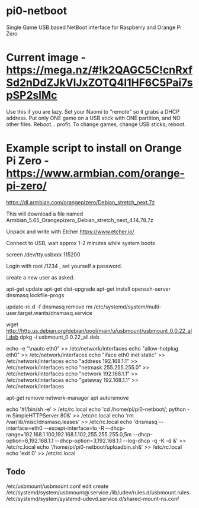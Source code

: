 # pi0-netboot
Single Game USB based NetBoot interface for Raspberry and Orange Pi Zero

# Current image - https://mega.nz/#!k2QAGC5C!cnRxfSd2nDdZJkVlJxZOTQ4l1HF6C5Pai7spSP2slMc
Use this if you are lazy. Set your Naomi to "remote" so it grabs a DHCP address. Put only ONE game on a USB stick with ONE partition, and NO other files. Reboot... profit. To change games, change USB sticks, reboot. 

# Example script to install on Orange Pi Zero - https://www.armbian.com/orange-pi-zero/

https://dl.armbian.com/orangepizero/Debian_stretch_next.7z

This will download a file named Armbian_5.65_Orangepizero_Debian_stretch_next_4.14.78.7z

Unpack and write with Etcher
https://www.etcher.io/

Connect to USB, wait approx 1-2 minutes while system  boots 

screen /dev/tty.usbxxx 115200
 
Login with root /1234 , set yourself a password. 

create a new user as asked. 

apt-get update
apt-get dist-upgrade
apt-get install openssh-server dnsmasq lockfile-progs

update-rc.d -f dnsmasq remove
rm /etc/systemd/system/multi-user.target.wants/dnsmasq.service

wget http://http.us.debian.org/debian/pool/main/u/usbmount/usbmount_0.0.22_all.deb
dpkg -i usbmount_0.0.22_all.deb

echo -e "\nauto eth0" >> /etc/network/interfaces
echo "allow-hotplug eth0" >> /etc/network/interfaces
echo "iface eth0 inet static" >> /etc/network/interfaces
echo "address 192.168.1.1" >> /etc/network/interfaces
echo "netmask 255.255.255.0" >> /etc/network/interfaces 
echo "network 192.168.1.1" >> /etc/network/interfaces
echo "gateway 192.168.1.1" >> /etc/network/interfaces

apt-get remove network-manager
apt autoremove

echo '#!/bin/sh -e' > /etc/rc.local
echo 'cd /home/pi/pi0-netboot/; python -m SimpleHTTPServer 80&' >> /etc/rc.local
echo 'rm /var/lib/misc/dnsmasq.leases' >> /etc/rc.local
echo 'dnsmasq --interface=eth0 --except-interface=lo -R --dhcp-range=192.168.1.100,192.168.1.102,255.255.255.0,5m --dhcp-option=6,192.168.1.1 --dhcp-option=3,192.168.1.1 --log-dhcp -q -K -d &'  >> /etc/rc.local
echo '/home/pi/pi0-netboot/uploadbin.sh&'  >> /etc/rc.local
echo 'exit 0'   >> /etc/rc.local


## Todo ###

/etc/usbmount/usbmount.conf edit 
create /etc/systemd/system/usbmount@.service
/lib/udev/rules.d/usbmount.rules
/etc/systemd/system/systemd-udevd.service.d/shared-mount-ns.conf

